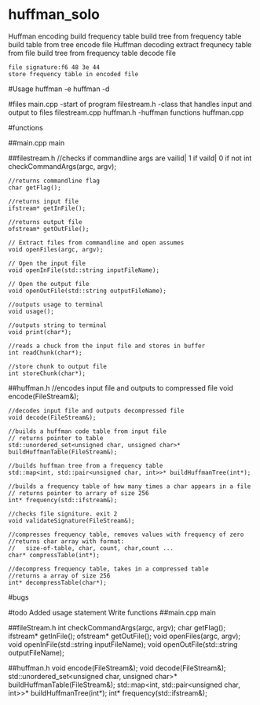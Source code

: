 # huffman_solo
Huffman encoding
	build frequency table
	build tree from frequency table
	build table from tree
	encode file
Huffman decoding
	extract frequnecy table from file
	build tree from frequency table
	decode file


	file signature:f6 48 3e 44
	store frequency table in encoded file

#Usage
	huffman -e
	huffman -d


#files
main.cpp		-start of program
filestream.h	-class that handles input and output to files
	filestream.cpp
huffman.h		-huffman functions
	huffman.cpp


#functions

##main.cpp
	main

##filestream.h
	//checks if commandline args are vailid| 1 if vaild| 0 if not
	int checkCommandArgs(argc, argv);

	//returns commandline flag
	char getFlag();

	//returns input file
	ifstream* getInFile();

	//returns output file
	ofstream* getOutFile();

	// Extract files from commandline and open assumes
	void openFiles(argc, argv);

	// Open the input file
	void openInFile(std::string inputFileName);

	// Open the output file
	void openOutFile(std::string outputFileName);

	//outputs usage to terminal
	void usage();

	//outputs string to terminal
	void print(char*);

	//reads a chuck from the input file and stores in buffer
	int readChunk(char*);

	//store chunk to output file
	int storeChunk(char*);

##huffman.h
	//encodes input file and outputs to compressed file
	void encode(FileStream&);

	//decodes input file and outputs decompressed file
	void decode(FileStream&);

	//builds a huffman code table from input file
	// returns pointer to table
	std::unordered_set<unsigned char, unsigned char>* buildHuffmanTable(FileStream&);

	//builds huffman tree from a frequency table
	std::map<int, std::pair<unsigned char, int>>* buildHuffmanTree(int*);

	//builds a frequency table of how many times a char appears in a file
	// returns pointer to arrary of size 256
	int* frequency(std::ifstream&);

	//checks file signiture. exit 2
	void validateSignature(FileStream&);

	//compresses frequency table, removes values with frequency of zero
	//returns char array with format:
	//	 size-of-table, char, count, char,count ...
	char* compressTable(int*);

	//decompress frequency table, takes in a compressed table
	//returns a array of size 256
	int* decompressTable(char*);




#bugs


#todo
Added usage statement
Write functions
##main.cpp
	main

##fileStream.h
	int checkCommandArgs(argc, argv);
	char getFlag();
	ifstream* getInFile();
	ofstream* getOutFile();
	void openFiles(argc, argv);
	void openInFile(std::string inputFileName);
	void openOutFile(std::string outputFileName);

##huffman.h
	void encode(FileStream&);
	void decode(FileStream&);
	std::unordered_set<unsigned char, unsigned char>* buildHuffmanTable(FileStream&);
	std::map<int, std::pair<unsigned char, int>>* buildHuffmanTree(int*);
	int* frequency(std::ifstream&);
